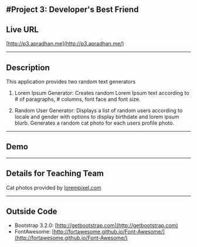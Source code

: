 #Project 3: Developer's Best Friend
----
## Live URL
[http://p3.apradhan.me](http://p3.apradhan.me/)

----
## Description

This application provides two random text generators

1. Lorem Ipsum Generator: Creates random Lorem Ipsum text according to # of paragraphs, # columns, font face and font size.

2. Random User Generator: Displays a list of random users according to locale and gender with options to display birthdate and lorem ipsum blurb. Generates a random cat photo for each users profile photo.

----
## Demo


----
## Details for Teaching Team

Cat photos provided by [lorempixel.com](http://lorempixel.com)

----
## Outside Code

* Bootstrap 3.2.0: [http://getbootstrap.com](http://getbootstrap.com)
* FontAwesome: [http://fortawesome.github.io/Font-Awesome/](http://fortawesome.github.io/Font-Awesome/)